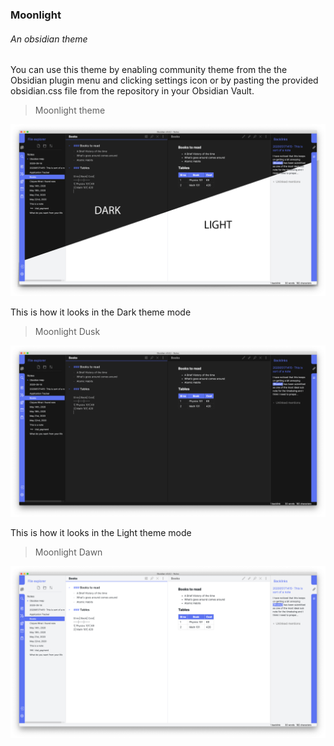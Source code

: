 ### Moonlight

######  An obsidian theme



You can use this theme by enabling community theme from the the Obsidian plugin menu and clicking settings icon or by pasting the provided obsidian.css file from the repository in your Obsidian Vault.

> Moonlight theme 

![moonlight-theme](moonlight-theme.png)

This is how it looks in the Dark theme mode

> Moonlight Dusk

![Moonlight-dusk](moonlight-dusk.png)



This is how it looks in the Light theme mode

> Moonlight Dawn

![moonlight-dawn](moonlight-dawn.png)